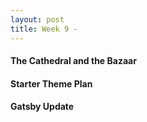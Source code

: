 ```yaml
---
layout: post
title: Week 9 - 
---
```



#### The Cathedral and the Bazaar


#### Starter Theme Plan


#### Gatsby Update